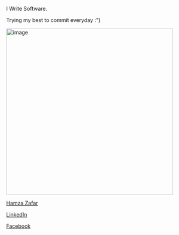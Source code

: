 I Write Software.

Trying my best to commit everyday :")

<img width="447" alt="image" src="https://user-images.githubusercontent.com/45764331/219973665-46b43e6d-f6ec-4c5a-888d-f1a0e33804b9.png">

[Hamza Zafar](https://hamzafar.me/)

[LinkedIn](https://www.linkedin.com/in/ihamzafer/)

[Facebook](https://www.facebook.com/mughal.hamzazafer/)

